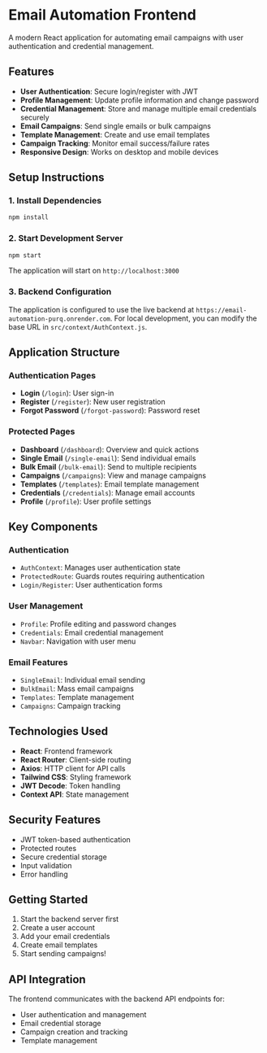 # Email Automation Frontend

A modern React application for automating email campaigns with user authentication and credential management.

## Features

- **User Authentication**: Secure login/register with JWT
- **Profile Management**: Update profile information and change password
- **Credential Management**: Store and manage multiple email credentials securely
- **Email Campaigns**: Send single emails or bulk campaigns
- **Template Management**: Create and use email templates
- **Campaign Tracking**: Monitor email success/failure rates
- **Responsive Design**: Works on desktop and mobile devices

## Setup Instructions

### 1. Install Dependencies

```bash
npm install
```

### 2. Start Development Server

```bash
npm start
```

The application will start on `http://localhost:3000`

### 3. Backend Configuration

The application is configured to use the live backend at `https://email-automation-purq.onrender.com`. For local development, you can modify the base URL in `src/context/AuthContext.js`.

## Application Structure

### Authentication Pages
- **Login** (`/login`): User sign-in
- **Register** (`/register`): New user registration
- **Forgot Password** (`/forgot-password`): Password reset

### Protected Pages
- **Dashboard** (`/dashboard`): Overview and quick actions
- **Single Email** (`/single-email`): Send individual emails
- **Bulk Email** (`/bulk-email`): Send to multiple recipients
- **Campaigns** (`/campaigns`): View and manage campaigns
- **Templates** (`/templates`): Email template management
- **Credentials** (`/credentials`): Manage email accounts
- **Profile** (`/profile`): User profile settings

## Key Components

### Authentication
- `AuthContext`: Manages user authentication state
- `ProtectedRoute`: Guards routes requiring authentication
- `Login/Register`: User authentication forms

### User Management
- `Profile`: Profile editing and password changes
- `Credentials`: Email credential management
- `Navbar`: Navigation with user menu

### Email Features
- `SingleEmail`: Individual email sending
- `BulkEmail`: Mass email campaigns
- `Templates`: Template management
- `Campaigns`: Campaign tracking

## Technologies Used

- **React**: Frontend framework
- **React Router**: Client-side routing
- **Axios**: HTTP client for API calls
- **Tailwind CSS**: Styling framework
- **JWT Decode**: Token handling
- **Context API**: State management

## Security Features

- JWT token-based authentication
- Protected routes
- Secure credential storage
- Input validation
- Error handling

## Getting Started

1. Start the backend server first
2. Create a user account
3. Add your email credentials
4. Create email templates
5. Start sending campaigns!

## API Integration

The frontend communicates with the backend API endpoints for:
- User authentication and management
- Email credential storage
- Campaign creation and tracking
- Template management 